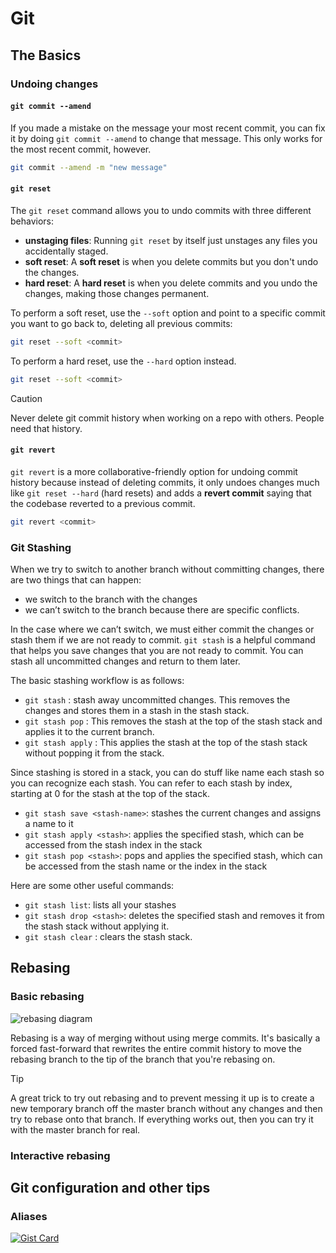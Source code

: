 # Git

## The Basics

### Undoing changes

#### `git commit --amend`

If you made a mistake on the message your most recent commit, you can fix it by doing `git commit --amend` to change that message. This only works for the most recent commit, however.

```bash
git commit --amend -m "new message"
```

#### `git reset`

The `git reset` command allows you to undo commits with three different behaviors:

- **unstaging files**: Running `git reset` by itself just unstages any files you accidentally staged.
- **soft reset**: A **soft reset** is when you delete commits but you don't undo the changes.
- **hard reset**: A **hard reset** is when you delete commits and you undo the changes, making those changes permanent.

To perform a soft reset, use the `--soft` option and point to a specific commit you want to go back to, deleting all previous commits:

```bash
git reset --soft <commit>
```

To perform a hard reset, use the `--hard` option instead. 

```bash
git reset --soft <commit>
```


> [!CAUTION] 
> Never delete git commit history when working on a repo with others. People need that history.


#### `git revert`

`git revert` is a more collaborative-friendly option for undoing commit history because instead of deleting commits, it only undoes changes much like `git reset --hard` (hard resets) and adds a **revert commit** saying that the codebase reverted to a previous commit.

```bash
git revert <commit>
```

### Git Stashing

When we try to switch to another branch without committing changes, there are two things that can happen:
- we switch to the branch with the changes
- we can’t switch to the branch because there are specific conflicts.

In the case where we can’t switch, we must either commit the changes or stash them if we are not ready to commit. `git stash` is a helpful command that helps you save changes that you are not ready to commit. You can stash all uncommitted changes and return to them later.

The basic stashing workflow is as follows:
- `git stash` : stash away uncommitted changes. This removes the changes and stores them in a stash in the stash stack.
- `git stash pop` : This removes the stash at the top of the stash stack and applies it to the current branch.
- `git stash apply` : This applies the stash at the top of the stash stack without popping it from the stack.

Since stashing is stored in a stack, you can do stuff like name each stash so you can recognize each stash. You can refer to each stash by index, starting at 0 for the stash at the top of the stack.

- `git stash save <stash-name>`: stashes the current changes and assigns a name to it
- `git stash apply <stash>`: applies the specified stash, which can be accessed from the stash index in the stack
- `git stash pop <stash>`: pops and applies the specified stash, which can be accessed from the stash name or the index in the stack

Here are some other useful commands:
- `git stash list`: lists all your stashes
- `git stash drop <stash>`: deletes the specified stash and removes it from the stash stack without applying it.
- `git stash clear` : clears the stash stack.

## Rebasing

### Basic rebasing

![rebasing diagram](https://res.cloudinary.com/dsmvtmv8z/image/upload/v1744405182/image-clipboard-assets/avoqmowdmvz96ad4lc4p.webp)

Rebasing is a way of merging without using merge commits. It's basically a forced fast-forward that rewrites the entire commit history to move the rebasing branch to the tip of the branch that you're rebasing on.


> [!TIP] 
> A great trick to try out rebasing and to prevent messing it up is to create a new temporary branch off the master branch without any changes and then try to rebase onto that branch. If everything works out, then you can try it with the master branch for real.



### Interactive rebasing
## Git configuration and other tips

### Aliases

[![Gist Card](https://github-readme-stats.vercel.app/api/gist?id=8bd4643d2f186cce28a59c6366d243c3)](https://gist.github.com/aadilmallick/8bd4643d2f186cce28a59c6366d243c3)

